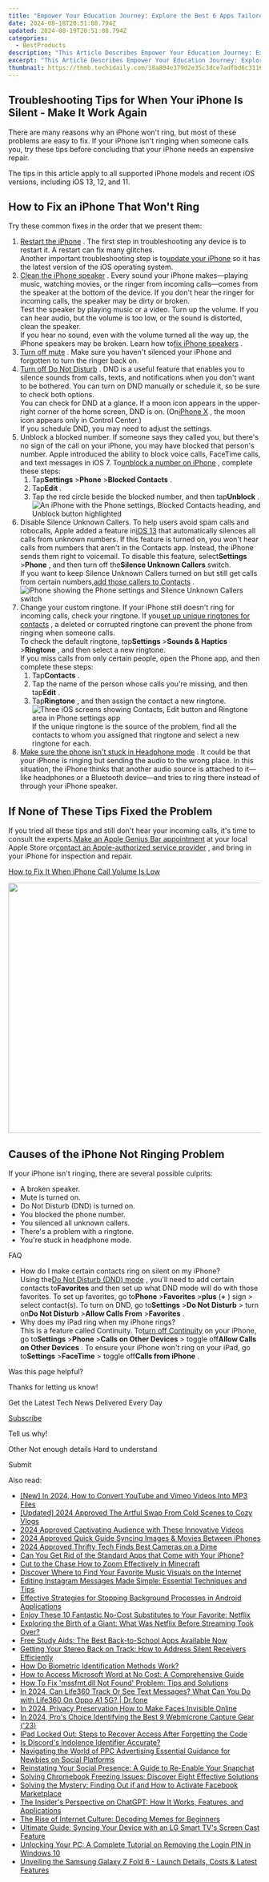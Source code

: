 ```yaml
---
title: "Empower Your Education Journey: Explore the Best 6 Apps Tailored for Efficient Homework Management"
date: 2024-08-18T20:51:08.794Z
updated: 2024-08-19T20:51:08.794Z
categories:
  - BestProducts
description: "This Article Describes Empower Your Education Journey: Explore the Best 6 Apps Tailored for Efficient Homework Management"
excerpt: "This Article Describes Empower Your Education Journey: Explore the Best 6 Apps Tailored for Efficient Homework Management"
thumbnail: https://thmb.techidaily.com/18a804e379d2e35c3dce7adfbd6c31163356bdf9fa867d443daa8eb75630573f.jpg
---
```


## Troubleshooting Tips for When Your iPhone Is Silent - Make It Work Again
 There are many reasons why an iPhone won't ring, but most of these problems are easy to fix. If your iPhone isn't ringing when someone calls you, try these tips before concluding that your iPhone needs an expensive repair.

 The tips in this article apply to all supported iPhone models and recent iOS versions, including iOS 13, 12, and 11.

## How to Fix an iPhone That Won't Ring

 Try these common fixes in the order that we present them:

1. [Restart the iPhone](https://www.lifewire.com/how-to-restart-iphone-2000288) . The first step in troubleshooting any device is to restart it. A restart can fix many glitches.  
 Another important troubleshooting step is to[update your iPhone](https://www.lifewire.com/upgrade-ios-on-iphone-connecting-itunes-1999188) so it has the latest version of the iOS operating system.
2. [Clean the iPhone speaker](https://www.lifewire.com/clean-iphone-speakers-4692263) . Every sound your iPhone makes—playing music, watching movies, or the ringer from incoming calls—comes from the speaker at the bottom of the device. If you don't hear the ringer for incoming calls, the speaker may be dirty or broken.  
 Test the speaker by playing music or a video. Turn up the volume. If you can hear audio, but the volume is too low, or the sound is distorted, clean the speaker.  
 If you hear no sound, even with the volume turned all the way up, the iPhone speakers may be broken. Learn how to[fix iPhone speakers](https://www.lifewire.com/fix-non-working-iphone-speaker-4177315) .
3. [Turn off mute](https://www.lifewire.com/how-to-turn-the-iphone-ringer-off-2000565) . Make sure you haven't silenced your iPhone and forgotten to turn the ringer back on.
4. [Turn off Do Not Disturb](https://www.lifewire.com/use-do-not-disturb-on-iphone-apple-watch-2000547) . DND is a useful feature that enables you to silence sounds from calls, texts, and notifications when you don't want to be bothered. You can turn on DND manually or schedule it, so be sure to check both options.  
 You can check for DND at a glance. If a moon icon appears in the upper-right corner of the home screen, DND is on. (On[iPhone X](https://www.lifewire.com/iphone-x-4150706) , the moon icon appears only in Control Center.)  
 If you schedule DND, you may need to adjust the settings.
5. Unblock a blocked number. If someone says they called you, but there's no sign of the call on your iPhone, you may have blocked that person's number. Apple introduced the ability to block voice calls, FaceTime calls, and text messages in iOS 7\. To[unblock a number on iPhone](https://www.lifewire.com/unblock-number-on-iphone-or-ipad-4169728) , complete these steps:  
   1. Tap**Settings** \>**Phone** \>**Blocked Contacts** .  
   2. Tap**Edit** .  
   3. Tap the red circle beside the blocked number, and then tap**Unblock** .  
![An iPhone with the Phone settings, Blocked Contacts heading, and Unblock button highlighted](https://www.lifewire.com/thmb/MPfrUdCCr2HLjH9Va4OIkm1zN3o=/1500x0/filters:no_upscale():max_bytes(150000):strip_icc():format(webp)/001-im-missing-calls-because-my-iphone-isnt-ringing-help-2000264-2308e3feb71f4c9194900da12675ecb2.jpg)
6. Disable Silence Unknown Callers. To help users avoid spam calls and robocalls, Apple added a feature in[iOS 13](https://www.lifewire.com/ios-13-4586609) that automatically silences all calls from unknown numbers. If this feature is turned on, you won't hear calls from numbers that aren't in the Contacts app. Instead, the iPhone sends them right to voicemail. To disable this feature, select**Settings** \>**Phone** , and then turn off the**Silence Unknown Callers** switch.  
 If you want to keep Silence Unknown Callers turned on but still get calls from certain numbers,[add those callers to Contacts](https://www.lifewire.com/manage-contacts-iphone-address-book-2000570) .  
![iPhone showing the Phone settings and Silence Unknown Callers switch](https://www.lifewire.com/thmb/PfmlpvYkxD5z2_TErc_402j9xA8=/1500x0/filters:no_upscale():max_bytes(150000):strip_icc():format(webp)/002-im-missing-calls-because-my-iphone-isnt-ringing-help-2000264-b93c2874c9784090a83900ec430caf0b.jpg)
7. Change your custom ringtone. If your iPhone still doesn't ring for incoming calls, check your ringtone. If you[set up unique ringtones for contacts](https://www.lifewire.com/assign-unique-ringtone-on-iphone-2000557) , a deleted or corrupted ringtone can prevent the phone from ringing when someone calls.  
 To check the default ringtone, tap**Settings** \>**Sounds & Haptics** \>**Ringtone** , and then select a new ringtone.  
 If you miss calls from only certain people, open the Phone app, and then complete these steps:  
   1. Tap**Contacts** .  
   2. Tap the name of the person whose calls you're missing, and then tap**Edit** .  
   3. Tap**Ringtone** , and then assign the contact a new ringtone.  
![Three iOS screens showing Contacts, Edit button and Ringtone area in Phone settings app](https://www.lifewire.com/thmb/dQgktPdfOQV7lnazDKmKLLfIXPI=/1500x0/filters:no_upscale():max_bytes(150000):strip_icc():format(webp)/006_im-missing-calls-because-my-iphone-isnt-ringing-help-2000264-5bbe5923c9e77c005156dd60.jpg)  
 If the unique ringtone is the source of the problem, find all the contacts to whom you assigned that ringtone and select a new ringtone for each.
8. [Make sure the phone isn't stuck in Headphone mode](https://www.lifewire.com/fix-iphone-stuck-in-headphone-mode-4175912) . It could be that your iPhone is ringing but sending the audio to the wrong place. In this situation, the iPhone thinks that another audio source is attached to it—like headphones or a Bluetooth device—and tries to ring there instead of through your iPhone speaker.

## If None of These Tips Fixed the Problem

 If you tried all these tips and still don't hear your incoming calls, it's time to consult the experts.[Make an Apple Genius Bar appointment](https://www.lifewire.com/how-to-make-an-apple-genius-bar-appointment-1999601) at your local Apple Store or[contact an Apple-authorized service provider](https://support.apple.com/repair) , and bring in your iPhone for inspection and repair.

[How to Fix It When iPhone Call Volume Is Low](https://www.lifewire.com/fix-low-volume-on-call-on-iphone-5186012)

<!-- affiliate ads begin -->
<a href="https://appsumo.8odi.net/c/5597632/2087407/7443" target="_top" id="2087407"><img src="//a.impactradius-go.com/display-ad/7443-2087407" border="0" alt="" width="600" height="500"/></a><img height="0" width="0" src="https://appsumo.8odi.net/i/5597632/2087407/7443" style="position:absolute;visibility:hidden;" border="0" />
<!-- affiliate ads end -->
## Causes of the iPhone Not Ringing Problem

 If your iPhone isn't ringing, there are several possible culprits:

* A broken speaker.
* Mute is turned on.
* Do Not Disturb (DND) is turned on.
* You blocked the phone number.
* You silenced all unknown callers.
* There's a problem with a ringtone.
* You're stuck in headphone mode.

 FAQ

* How do I make certain contacts ring on silent on my iPhone?  
 Using the[Do Not Disturb (DND) mode](https://www.lifewire.com/use-do-not-disturb-on-iphone-apple-watch-2000547) , you'll need to add certain contacts to**Favorites** and then set up what DND mode will do with those favorites. To set up favorites, go to**Phone** \>**Favorites** \>**plus** (**+** ) sign > select contact(s). To turn on DND, go to**Settings** \>**Do Not Disturb** \> turn on**Do Not Disturb** \>**Allow Calls From** \>**Favorites** .
* Why does my iPad ring when my iPhone rings?  
 This is a feature called Continuity. To[turn off Continuity](https://www.lifewire.com/stop-other-devices-ringing-iphone-call-2000550) on your iPhone, go to**Settings** \>**Phone** \>**Calls on Other Devices** \> toggle off**Allow Calls on Other Devices** . To ensure your iPhone won't ring on your iPad, go to**Settings** \>**FaceTime** \> toggle off**Calls from iPhone** .

Was this page helpful?

Thanks for letting us know!

 Get the Latest Tech News Delivered Every Day

[Subscribe](https://www.lifewire.com/#)

Tell us why!

 Other  Not enough details  Hard to understand

 Submit

<ins class="adsbygoogle"
     style="display:block"
     data-ad-format="autorelaxed"
     data-ad-client="ca-pub-7571918770474297"
     data-ad-slot="1223367746"></ins>



<ins class="adsbygoogle"
     style="display:block"
     data-ad-client="ca-pub-7571918770474297"
     data-ad-slot="8358498916"
     data-ad-format="auto"
     data-full-width-responsive="true"></ins>

<span class="atpl-alsoreadstyle">Also read:</span>
<div><ul>
<li><a href="https://vimeo-videos.techidaily.com/new-in-2024-how-to-convert-youtube-and-vimeo-videos-into-mp3-files/"><u>[New] In 2024, How to Convert YouTube and Vimeo Videos Into MP3 Files</u></a></li>
<li><a href="https://youtube-webster.techidaily.com/ed-2024-approved-the-artful-swap-from-cold-scenes-to-cozy-vlogs/"><u>[Updated] 2024 Approved  The Artful Swap From Cold Scenes to Cozy Vlogs</u></a></li>
<li><a href="https://fox-glue.techidaily.com/2024-approved-captivating-audience-with-these-innovative-videos/"><u>2024 Approved  Captivating Audience with These Innovative Videos</u></a></li>
<li><a href="https://extra-guidance.techidaily.com/2024-approved-quick-guide-syncing-images-and-movies-between-iphones/"><u>2024 Approved  Quick Guide  Syncing Images & Movies Between iPhones</u></a></li>
<li><a href="https://some-guidance.techidaily.com/2024-approved-thrifty-tech-finds-best-cameras-on-a-dime/"><u>2024 Approved  Thrifty Tech Finds  Best Cameras on a Dime</u></a></li>
<li><a href="https://technical-tips.techidaily.com/can-you-get-rid-of-the-standard-apps-that-come-with-your-iphone/"><u>Can You Get Rid of the Standard Apps that Come with Your iPhone?</u></a></li>
<li><a href="https://extra-lessons.techidaily.com/cut-to-the-chase-how-to-zoom-effectively-in-minecraft/"><u>Cut to the Chase  How to Zoom Effectively in Minecraft</u></a></li>
<li><a href="https://technical-tips.techidaily.com/discover-where-to-find-your-favorite-music-visuals-on-the-internet/"><u>Discover Where to Find Your Favorite Music Visuals on the Internet</u></a></li>
<li><a href="https://technical-tips.techidaily.com/editing-instagram-messages-made-simple-essential-techniques-and-tips/"><u>Editing Instagram Messages Made Simple: Essential Techniques and Tips</u></a></li>
<li><a href="https://technical-tips.techidaily.com/effective-strategies-for-stopping-background-processes-in-android-applications/"><u>Effective Strategies for Stopping Background Processes in Android Applications</u></a></li>
<li><a href="https://technical-tips.techidaily.com/enjoy-these-10-fantastic-no-cost-substitutes-to-your-favorite-netflix/"><u>Enjoy These 10 Fantastic No-Cost Substitutes to Your Favorite: Netflix</u></a></li>
<li><a href="https://technical-tips.techidaily.com/exploring-the-birth-of-a-giant-what-was-netflix-before-streaming-took-over/"><u>Exploring the Birth of a Giant: What Was Netflix Before Streaming Took Over?</u></a></li>
<li><a href="https://technical-tips.techidaily.com/free-study-aids-the-best-back-to-school-apps-available-now/"><u>Free Study Aids: The Best Back-to-School Apps Available Now</u></a></li>
<li><a href="https://technical-tips.techidaily.com/getting-your-stereo-back-on-track-how-to-address-silent-receivers-efficiently/"><u>Getting Your Stereo Back on Track: How to Address Silent Receivers Efficiently</u></a></li>
<li><a href="https://technical-tips.techidaily.com/how-do-biometric-identification-methods-work/"><u>How Do Biometric Identification Methods Work?</u></a></li>
<li><a href="https://technical-tips.techidaily.com/how-to-access-microsoft-word-at-no-cost-a-comprehensive-guide/"><u>How to Access Microsoft Word at No Cost: A Comprehensive Guide</u></a></li>
<li><a href="https://technical-tips.techidaily.com/how-to-fix-mssfmtdll-not-found-problem-tips-and-solutions/"><u>How To Fix 'mssfmt.dll Not Found' Problem: Tips and Solutions</u></a></li>
<li><a href="https://fake-location.techidaily.com/in-2024-can-life360-track-or-see-text-messages-what-can-you-do-with-life360-on-oppo-a1-5g-drfone-by-drfone-virtual-android/"><u>In 2024, Can Life360 Track Or See Text Messages? What Can You Do with Life360 On Oppo A1 5G? | Dr.fone</u></a></li>
<li><a href="https://youtube-lab.techidaily.com/24-privacy-preservation-how-to-make-faces-invisible-online/"><u>In 2024, Privacy Preservation  How to Make Faces Invisible Online</u></a></li>
<li><a href="https://video-screen-grab.techidaily.com/in-2024-pros-choice-identifying-the-best-9-webmicrone-capture-gear-23/"><u>In 2024, Pro's Choice  Identifying the Best 9 Webmicrone Capture Gear ('23)</u></a></li>
<li><a href="https://technical-tips.techidaily.com/ipad-locked-out-steps-to-recover-access-after-forgetting-the-code/"><u>IPad Locked Out: Steps to Recover Access After Forgetting the Code</u></a></li>
<li><a href="https://games-able.techidaily.com/is-discords-indolence-identifier-accurate/"><u>Is Discord's Indolence Identifier Accurate?</u></a></li>
<li><a href="https://extra-resources.techidaily.com/navigating-the-world-of-ppc-advertising-essential-guidance-for-newbies-on-social-platforms/"><u>Navigating the World of PPC Advertising  Essential Guidance for Newbies on Social Platforms</u></a></li>
<li><a href="https://technical-tips.techidaily.com/reinstating-your-social-presence-a-guide-to-re-enable-your-snapchat/"><u>Reinstating Your Social Presence: A Guide to Re-Enable Your Snapchat</u></a></li>
<li><a href="https://technical-tips.techidaily.com/solving-chromebook-freezing-issues-discover-eight-effective-solutions/"><u>Solving Chromebook Freezing Issues: Discover Eight Effective Solutions</u></a></li>
<li><a href="https://technical-tips.techidaily.com/solving-the-mystery-finding-out-if-and-how-to-activate-facebook-marketplace/"><u>Solving the Mystery: Finding Out if and How to Activate Facebook Marketplace</u></a></li>
<li><a href="https://technical-tips.techidaily.com/the-insiders-perspective-on-chatgpt-how-it-works-features-and-applications/"><u>The Insider's Perspective on ChatGPT: How It Works, Features, and Applications</u></a></li>
<li><a href="https://technical-tips.techidaily.com/the-rise-of-internet-culture-decoding-memes-for-beginners/"><u>The Rise of Internet Culture: Decoding Memes for Beginners</u></a></li>
<li><a href="https://technical-tips.techidaily.com/ultimate-guide-syncing-your-device-with-an-lg-smart-tvs-screen-cast-feature/"><u>Ultimate Guide: Syncing Your Device with an LG Smart TV's Screen Cast Feature</u></a></li>
<li><a href="https://technical-tips.techidaily.com/unlocking-your-pc-a-complete-tutorial-on-removing-the-login-pin-in-windows-10/"><u>Unlocking Your PC: A Complete Tutorial on Removing the Login PIN in Windows 10</u></a></li>
<li><a href="https://technical-tips.techidaily.com/unveiling-the-samsung-galaxy-z-fold-6-launch-details-costs-and-latest-features/"><u>Unveiling the Samsung Galaxy Z Fold 6 - Launch Details, Costs & Latest Features</u></a></li>
</ul></div>
